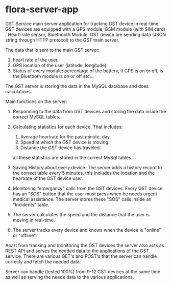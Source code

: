 # flora-server-app
GST Service main server application for tracking GST device in real-time.
GST devices are equipped with a GPS module, GSM module (with SIM card) , Heart-rate sensor, Bluethooth Module.
GST device are sending data (JSON string through HTTP protocol) to the GST main server.

The data that is sent to the main GST server:
1) heart rate of the user.
2) GPS location of the user (latitude, longitude).
3) Status of every module: percentage of the battery, it GPS is on or off, is the Bluetooth module is on or off etc...



The GST server is storing the data in the MySQL database and does calculations.

Main functions on the server:
1) Responding to the data from GST devices and storing the data inside the correct MySQL tables.
2) Calculating statistics for each device. That includes:
    1) Average heartrate for the past minute, day.
    2) Speed at which the GST device is moving.
    3) Distance the GST device has traveled.
    
    all these statistics are stored in the correct MySql tables.

4) Saving History about every device. The server adds a history record to the correct table every 5 minutes.
this includes the location and the heartrate of the GST device user.

5) Monitoring "emergancy" calls from the GST devices. Every GST device has an "SOS" button that the user must press when he needs urgent medical assistance.
The server stores these "SOS" calls inside an "Incidents" table.

6) The server calculates the speed and the distance that the user is moving in real-time.
7) The server tracks every device and knows when the device is "online" or "offline".

Apart from tracking and monitoring the GST devices the server also acts as REST API and serves the needed data to the applications of the GST service.
There are various GET's and POST's that the server can handle correcly and fetch the needed data.

Server can handle (tested 100%) from 9-12 GST devices at the same time as well as serving the neede data to the various applications.

